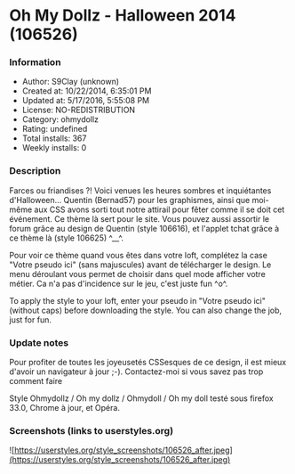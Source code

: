 # Oh My Dollz - Halloween 2014 (106526)

### Information
- Author: S9Clay (unknown)
- Created at: 10/22/2014, 6:35:01 PM
- Updated at: 5/17/2016, 5:55:08 PM
- License: NO-REDISTRIBUTION
- Category: ohmydollz
- Rating: undefined
- Total installs: 367
- Weekly installs: 0


### Description
Farces ou friandises ?! Voici venues les heures sombres et inquiétantes d'Halloween... Quentin (Bernad57) pour les graphismes, ainsi que moi-même aux CSS avons sorti tout notre attirail pour fêter comme il se doit cet événement. Ce thème là sert pour le site. Vous pouvez aussi assortir le forum grâce au design de Quentin (style 106616), et l'applet tchat grâce à ce thème là (style 106625) ^__^.

Pour voir ce thème quand vous êtes dans votre loft, complétez la case "Votre pseudo ici" (sans majuscules) avant de télécharger le design. Le menu déroulant vous permet de choisir dans quel mode afficher votre métier. Ca n'a pas d'incidence sur le jeu, c'est juste fun ^o^.

To apply the style to your loft, enter your pseudo in "Votre pseudo ici" (without caps) before downloading the style. You can also change the job, just for fun.

### Update notes
Pour profiter de toutes les joyeusetés CSSesques de ce design, il est mieux d'avoir un navigateur à jour ;-). Contactez-moi si vous savez pas trop comment faire

Style Ohmydollz / Oh my dollz / Ohmydoll / Oh my doll testé sous firefox 33.0, Chrome à jour, et Opéra.

### Screenshots (links to userstyles.org)
![https://userstyles.org/style_screenshots/106526_after.jpeg](https://userstyles.org/style_screenshots/106526_after.jpeg)


